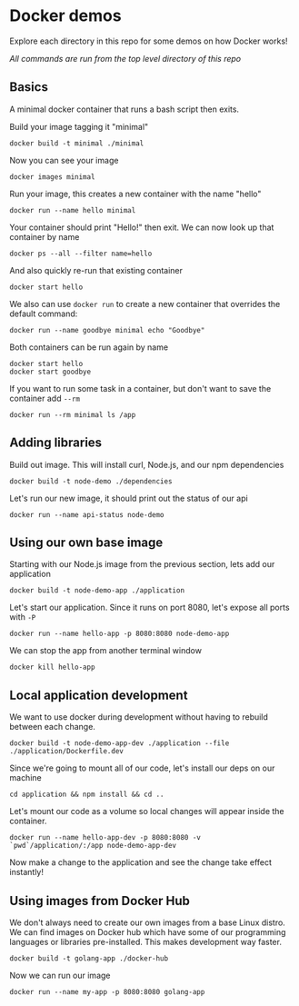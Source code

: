 # Docker demos

Explore each directory in this repo for some demos on how Docker works!

_All commands are run from the top level directory of this repo_

## Basics

A minimal docker container that runs a bash script then exits.

Build your image tagging it "minimal"

    docker build -t minimal ./minimal

Now you can see your image

    docker images minimal

Run your image, this creates a new container with the name "hello"

    docker run --name hello minimal

Your container should print "Hello!" then exit. We can now look up that container by name

    docker ps --all --filter name=hello

And also quickly re-run that existing container

    docker start hello

We also can use `docker run` to create a new container that overrides the default command:

    docker run --name goodbye minimal echo "Goodbye"

Both containers can be run again by name

    docker start hello
    docker start goodbye

If you want to run some task in a container, but don't want to save the container add `--rm`

    docker run --rm minimal ls /app


## Adding libraries

Build out image. This will install curl, Node.js, and our npm dependencies

    docker build -t node-demo ./dependencies

Let's run our new image, it should print out the status of our api

    docker run --name api-status node-demo


## Using our own base image

Starting with our Node.js image from the previous section, lets add our application

    docker build -t node-demo-app ./application

Let's start our application. Since it runs on port 8080, let's expose all ports with `-P`

    docker run --name hello-app -p 8080:8080 node-demo-app

We can stop the app from another terminal window

    docker kill hello-app


## Local application development

We want to use docker during development without having to rebuild between each change.

    docker build -t node-demo-app-dev ./application --file ./application/Dockerfile.dev

Since we're going to mount all of our code, let's install our deps on our machine

    cd application && npm install && cd ..

Let's mount our code as a volume so local changes will appear inside the container.

    docker run --name hello-app-dev -p 8080:8080 -v `pwd`/application/:/app node-demo-app-dev

Now make a change to the application and see the change take effect instantly!

## Using images from Docker Hub

We don't always need to create our own images from a base Linux distro. We can find images
on Docker hub which have some of our programming languages or libraries pre-installed. This
makes development way faster.

    docker build -t golang-app ./docker-hub

Now we can run our image

    docker run --name my-app -p 8080:8080 golang-app
